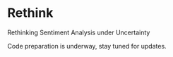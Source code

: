 # Rethink
Rethinking Sentiment Analysis under Uncertainty


Code preparation is underway, stay tuned for updates.





